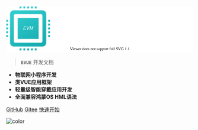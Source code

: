 <p style="text-align: center">
 <img src="zh-cn/image/logo_text.svg"/>
</p>

> **`EVUE`** 开发文档

- **物联网小程序开发**
- **类VUE应用框架**
- **轻量级智能穿戴应用开发**
- **全面兼容鸿蒙OS HML语法**

[GitHub](https://github.com/scriptiot/evm)
[Gitee](https://gitee.com/scriptiot/evm)
[快速开始](zh-cn/evm_what)

![color](#FFFFFF)